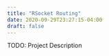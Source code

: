 ```yaml
---
title: "RSocket Routing"
date: 2020-09-29T23:27:15-04:00
draft: false
---
```


TODO: Project Description